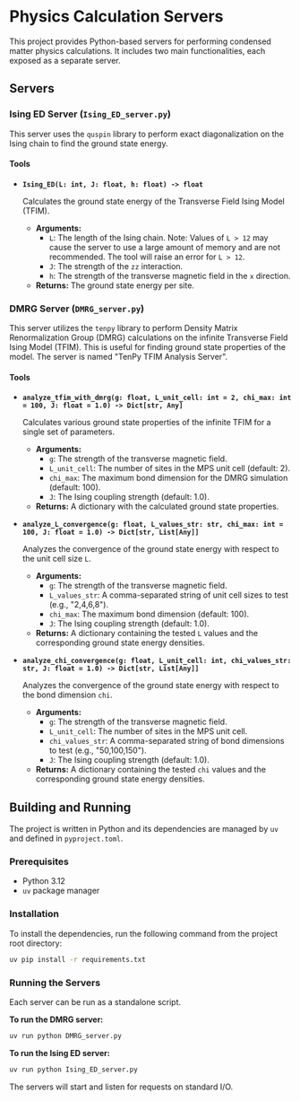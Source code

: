 # Physics Calculation Servers

This project provides Python-based servers for performing condensed matter physics calculations. It includes two main functionalities, each exposed as a separate server.

## Servers

### Ising ED Server (`Ising_ED_server.py`)

This server uses the `quspin` library to perform exact diagonalization on the Ising chain to find the ground state energy.

#### Tools

*   **`Ising_ED(L: int, J: float, h: float) -> float`**

    Calculates the ground state energy of the Transverse Field Ising Model (TFIM).

    *   **Arguments:**
        *   `L`: The length of the Ising chain. Note: Values of `L > 12` may cause the server to use a large amount of memory and are not recommended. The tool will raise an error for `L > 12`.
        *   `J`: The strength of the `zz` interaction.
        *   `h`: The strength of the transverse magnetic field in the `x` direction.
    *   **Returns:** The ground state energy per site.

### DMRG Server (`DMRG_server.py`)

This server utilizes the `tenpy` library to perform Density Matrix Renormalization Group (DMRG) calculations on the infinite Transverse Field Ising Model (TFIM). This is useful for finding ground state properties of the model. The server is named "TenPy TFIM Analysis Server".

#### Tools

*   **`analyze_tfim_with_dmrg(g: float, L_unit_cell: int = 2, chi_max: int = 100, J: float = 1.0) -> Dict[str, Any]`**

    Calculates various ground state properties of the infinite TFIM for a single set of parameters.

    *   **Arguments:**
        *   `g`: The strength of the transverse magnetic field.
        *   `L_unit_cell`: The number of sites in the MPS unit cell (default: 2).
        *   `chi_max`: The maximum bond dimension for the DMRG simulation (default: 100).
        *   `J`: The Ising coupling strength (default: 1.0).
    *   **Returns:** A dictionary with the calculated ground state properties.

*   **`analyze_L_convergence(g: float, L_values_str: str, chi_max: int = 100, J: float = 1.0) -> Dict[str, List[Any]]`**

    Analyzes the convergence of the ground state energy with respect to the unit cell size `L`.

    *   **Arguments:**
        *   `g`: The strength of the transverse magnetic field.
        *   `L_values_str`: A comma-separated string of unit cell sizes to test (e.g., "2,4,6,8").
        *   `chi_max`: The maximum bond dimension (default: 100).
        *   `J`: The Ising coupling strength (default: 1.0).
    *   **Returns:** A dictionary containing the tested `L` values and the corresponding ground state energy densities.

*   **`analyze_chi_convergence(g: float, L_unit_cell: int, chi_values_str: str, J: float = 1.0) -> Dict[str, List[Any]]`**

    Analyzes the convergence of the ground state energy with respect to the bond dimension `chi`.

    *   **Arguments:**
        *   `g`: The strength of the transverse magnetic field.
        *   `L_unit_cell`: The number of sites in the MPS unit cell.
        *   `chi_values_str`: A comma-separated string of bond dimensions to test (e.g., "50,100,150").
        *   `J`: The Ising coupling strength (default: 1.0).
    *   **Returns:** A dictionary containing the tested `chi` values and the corresponding ground state energy densities.

## Building and Running

The project is written in Python and its dependencies are managed by `uv` and defined in `pyproject.toml`.

### Prerequisites

*   Python 3.12
*   `uv` package manager

### Installation

To install the dependencies, run the following command from the project root directory:

```bash
uv pip install -r requirements.txt
```

### Running the Servers

Each server can be run as a standalone script.

**To run the DMRG server:**

```bash
uv run python DMRG_server.py
```

**To run the Ising ED server:**

```bash
uv run python Ising_ED_server.py
```

The servers will start and listen for requests on standard I/O.
